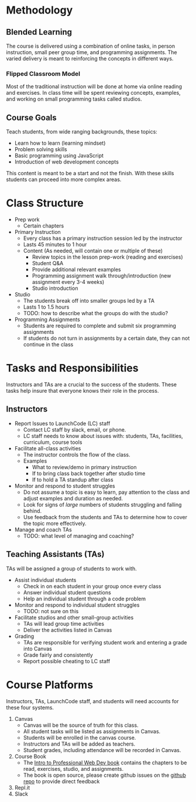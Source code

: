 # Methodology

## Blended Learning
The course is delivered using a combination of online tasks, in person instruction, small peer group time, and programming assignments. The varied delivery is meant to reinforcing the concepts in different ways.

### Flipped Classroom Model
Most of the traditional instruction will be done at home via online reading and exercises. In class time will be spent reviewing concepts, examples, and working on small programming tasks called studios.

## Course Goals
Teach students, from wide ranging backgrounds, these topics:
* Learn how to learn (learning mindset)
* Problem solving skills
* Basic programming using JavaScript
* Introduction of web development concepts

This content is meant to be a start and not the finish. With these skills students can proceed into more complex areas.

# Class Structure
* Prep work
  * Certain chapters 
* Primary Instruction
  * Every class has a primary instruction session led by the instructor
  * Lasts 45 minutes to 1 hour
  * Content (As needed, will contain one or multiple of these)
    * Review topics in the lesson prep-work (reading and exercises)
    * Student Q&A
    * Provide additional relevant examples
    * Programming assignment walk through/introduction (new assignment every 3-4 weeks)
    * Studio introduction
* Studio
  * The students break off into smaller groups led by a TA
  * Lasts 1 to 1.5 hours
  * TODO: how to describe what the groups do with the studio?
* Programming Assignments
  * Students are required to complete and submit six programming assignments
  * If students do not turn in assignments by a certain date, they can not continue in the class

# Tasks and Responsibilities
Instructors and TAs are a crucial to the success of the students. These tasks help insure that everyone knows
their role in the process.

## Instructors
* Report Issues to LaunchCode (LC) staff
  * Contact LC staff by slack, email, or phone.
  * LC staff needs to know about issues with: students, TAs, facilities, curriculum, course tools
* Facilitate all-class activities
  * The instructor controls the flow of the class.
  * Examples
    * What to review/demo in primary instruction
    * If to bring class back together after studio time
    * If to hold a TA standup after class
* Monitor and respond to student struggles
  * Do not assume a topic is easy to learn, pay attention to the class and adjust examples and duration as needed.
  * Look for signs of *large* numbers of students struggling and falling behind.
  * Use feedback from the students and TAs to determine how to cover the topic more effectively.
* Manage and coach TAs
  * TODO: what level of managing and coaching?

## Teaching Assistants (TAs)
TAs will be assigned a group of students to work with.
* Assist individual students
  * Check in on each student in your group once every class
  * Answer individual student questions
  * Help an individual student through a code problem
* Monitor and respond to individual student struggles
  * TODO: not sure on this
* Facilitate studios and other small-group activities
  * TAs will lead group time activities
  * Deliver the activities listed in Canvas
* Grading
  * TAs are responsible for verifying student work and entering a grade into Canvas
  * Grade fairly and consistently
  * Report possible cheating to LC staff
  
# Course Platforms
Instructors, TAs, LaunchCode staff, and students will need accounts for these four systems.
1. Canvas
   * Canvas will be the source of truth for this class.
   * All student tasks will be listed as assignments in Canvas.
   * Students will be enrolled in the canvas course.
   * Instructors and TAs will be added as teachers.
   * Student grades, including attendance will be recorded in Canvas.
2. Course Book
   * The [Intro to Professional Web Dev book](https://education.launchcode.org/intro-to-professional-web-dev/) contains the chapters to be read, exercises, studio, and assignments.
   * The book is open source, please create github issues on the [github repo](https://github.com/LaunchCodeEducation/intro-to-professional-web-dev/issues) to provide direct feedback
3. Repl.it
4. Slack

